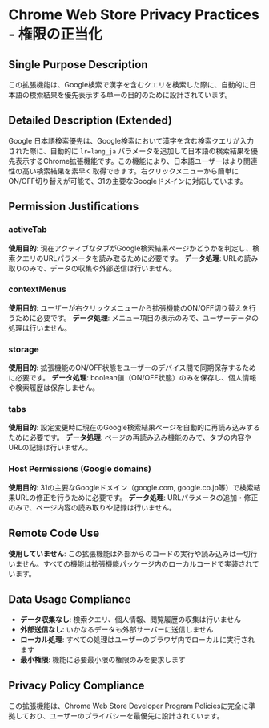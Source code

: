 # Chrome Web Store Privacy Practices - 権限の正当化

## Single Purpose Description
この拡張機能は、Google検索で漢字を含むクエリを検索した際に、自動的に日本語の検索結果を優先表示する単一の目的のために設計されています。

## Detailed Description (Extended)
Google 日本語検索優先は、Google検索において漢字を含む検索クエリが入力された際に、自動的に `lr=lang_ja` パラメータを追加して日本語の検索結果を優先表示するChrome拡張機能です。この機能により、日本語ユーザーはより関連性の高い検索結果を素早く取得できます。右クリックメニューから簡単にON/OFF切り替えが可能で、31の主要なGoogleドメインに対応しています。

## Permission Justifications

### activeTab
**使用目的**: 現在アクティブなタブがGoogle検索結果ページかどうかを判定し、検索クエリのURLパラメータを読み取るために必要です。
**データ処理**: URLの読み取りのみで、データの収集や外部送信は行いません。

### contextMenus
**使用目的**: ユーザーが右クリックメニューから拡張機能のON/OFF切り替えを行うために必要です。
**データ処理**: メニュー項目の表示のみで、ユーザーデータの処理は行いません。

### storage
**使用目的**: 拡張機能のON/OFF状態をユーザーのデバイス間で同期保存するために必要です。
**データ処理**: boolean値（ON/OFF状態）のみを保存し、個人情報や検索履歴は保存しません。

### tabs
**使用目的**: 設定変更時に現在のGoogle検索結果ページを自動的に再読み込みするために必要です。
**データ処理**: ページの再読み込み機能のみで、タブの内容やURLの記録は行いません。

### Host Permissions (Google domains)
**使用目的**: 31の主要なGoogleドメイン（google.com, google.co.jp等）で検索結果URLの修正を行うために必要です。
**データ処理**: URLパラメータの追加・修正のみで、ページ内容の読み取りや記録は行いません。

## Remote Code Use
**使用していません**: この拡張機能は外部からのコードの実行や読み込みは一切行いません。すべての機能は拡張機能パッケージ内のローカルコードで実装されています。

## Data Usage Compliance
- **データ収集なし**: 検索クエリ、個人情報、閲覧履歴の収集は行いません
- **外部送信なし**: いかなるデータも外部サーバーに送信しません
- **ローカル処理**: すべての処理はユーザーのブラウザ内でローカルに実行されます
- **最小権限**: 機能に必要最小限の権限のみを要求します

## Privacy Policy Compliance
この拡張機能は、Chrome Web Store Developer Program Policiesに完全に準拠しており、ユーザーのプライバシーを最優先に設計されています。